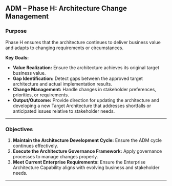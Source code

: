 ## **ADM – Phase H: Architecture Change Management**

### **Purpose**

Phase H ensures that the architecture continues to deliver business value and adapts to changing requirements or circumstances.

**Key Goals:**

* **Value Realization:** Ensure the architecture achieves its original target business value.
* **Gap Identification:** Detect gaps between the approved target architecture and actual implementation results.
* **Change Management:** Handle changes in stakeholder preferences, priorities, or requirements.
* **Output/Outcome:** Provide direction for updating the architecture and developing a new Target Architecture that addresses shortfalls or anticipated issues relative to stakeholder needs.

---

### **Objectives**

1. **Maintain the Architecture Development Cycle:** Ensure the ADM cycle continues effectively.
2. **Execute the Architecture Governance Framework:** Apply governance processes to manage changes properly.
3. **Meet Current Enterprise Requirements:** Ensure the Enterprise Architecture Capability aligns with evolving business and stakeholder needs.

---
